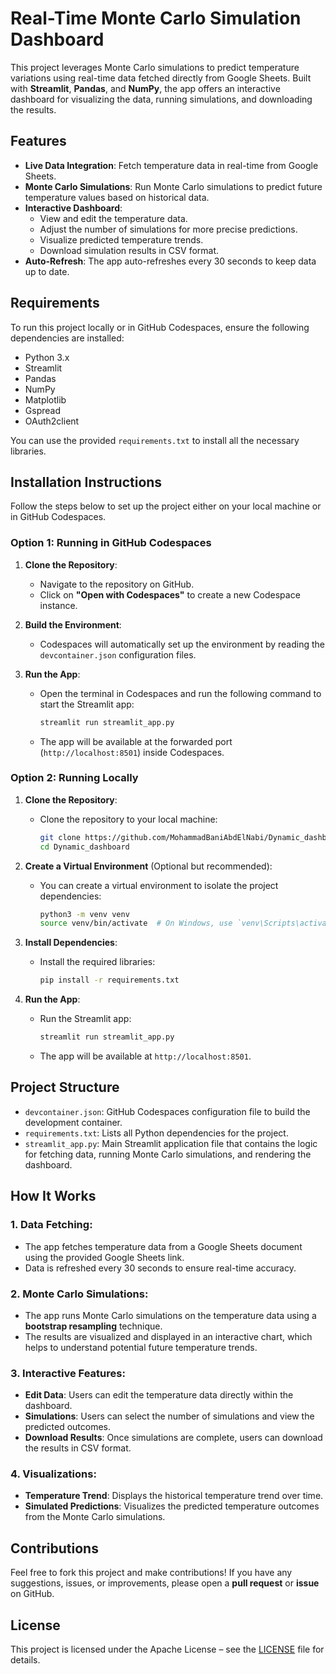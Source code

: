 # Real-Time Monte Carlo Simulation Dashboard

This project leverages Monte Carlo simulations to predict temperature variations using real-time data fetched directly from Google Sheets. Built with **Streamlit**, **Pandas**, and **NumPy**, the app offers an interactive dashboard for visualizing the data, running simulations, and downloading the results.

## Features

- **Live Data Integration**: Fetch temperature data in real-time from Google Sheets.
- **Monte Carlo Simulations**: Run Monte Carlo simulations to predict future temperature values based on historical data.
- **Interactive Dashboard**: 
  - View and edit the temperature data.
  - Adjust the number of simulations for more precise predictions.
  - Visualize predicted temperature trends.
  - Download simulation results in CSV format.
- **Auto-Refresh**: The app auto-refreshes every 30 seconds to keep data up to date.

## Requirements

To run this project locally or in GitHub Codespaces, ensure the following dependencies are installed:

- Python 3.x
- Streamlit
- Pandas
- NumPy
- Matplotlib
- Gspread
- OAuth2client

You can use the provided `requirements.txt` to install all the necessary libraries.

## Installation Instructions

Follow the steps below to set up the project either on your local machine or in GitHub Codespaces.

### Option 1: Running in GitHub Codespaces

1. **Clone the Repository**:
   - Navigate to the repository on GitHub.
   - Click on **"Open with Codespaces"** to create a new Codespace instance.

2. **Build the Environment**:
   - Codespaces will automatically set up the environment by reading the `devcontainer.json` configuration files.

3. **Run the App**:
   - Open the terminal in Codespaces and run the following command to start the Streamlit app:
     ```bash
     streamlit run streamlit_app.py
     ```
   - The app will be available at the forwarded port (`http://localhost:8501`) inside Codespaces.

### Option 2: Running Locally

1. **Clone the Repository**:
   - Clone the repository to your local machine:
     ```bash
     git clone https://github.com/MohammadBaniAbdElNabi/Dynamic_dashboard.git
     cd Dynamic_dashboard
     ```

2. **Create a Virtual Environment** (Optional but recommended):
   - You can create a virtual environment to isolate the project dependencies:
     ```bash
     python3 -m venv venv
     source venv/bin/activate  # On Windows, use `venv\Scripts\activate`
     ```

3. **Install Dependencies**:
   - Install the required libraries:
     ```bash
     pip install -r requirements.txt
     ```

4. **Run the App**:
   - Run the Streamlit app:
     ```bash
     streamlit run streamlit_app.py
     ```
   - The app will be available at `http://localhost:8501`.

## Project Structure

- `devcontainer.json`: GitHub Codespaces configuration file to build the development container.
- `requirements.txt`: Lists all Python dependencies for the project.
- `streamlit_app.py`: Main Streamlit application file that contains the logic for fetching data, running Monte Carlo simulations, and rendering the dashboard.

## How It Works

### 1. **Data Fetching**:
   - The app fetches temperature data from a Google Sheets document using the provided Google Sheets link.
   - Data is refreshed every 30 seconds to ensure real-time accuracy.

### 2. **Monte Carlo Simulations**:
   - The app runs Monte Carlo simulations on the temperature data using a **bootstrap resampling** technique.
   - The results are visualized and displayed in an interactive chart, which helps to understand potential future temperature trends.

### 3. **Interactive Features**:
   - **Edit Data**: Users can edit the temperature data directly within the dashboard.
   - **Simulations**: Users can select the number of simulations and view the predicted outcomes.
   - **Download Results**: Once simulations are complete, users can download the results in CSV format.

### 4. **Visualizations**:
   - **Temperature Trend**: Displays the historical temperature trend over time.
   - **Simulated Predictions**: Visualizes the predicted temperature outcomes from the Monte Carlo simulations.


## Contributions

Feel free to fork this project and make contributions! If you have any suggestions, issues, or improvements, please open a **pull request** or **issue** on GitHub.

## License

This project is licensed under the Apache License – see the [LICENSE](LICENSE) file for details.
